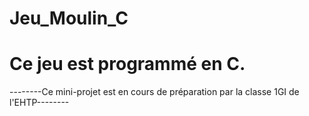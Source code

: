    # Jeu_Moulin_C
   
   # Ce jeu est programmé en C.

--------Ce mini-projet est en cours de préparation par la classe 1GI de l'EHTP--------
